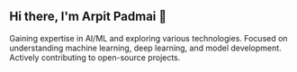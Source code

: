 
## Hi there, I'm Arpit Padmai 👋
Gaining expertise in AI/ML and exploring various technologies. Focused on understanding machine learning, deep learning, and model development. Actively contributing to open-source projects.

